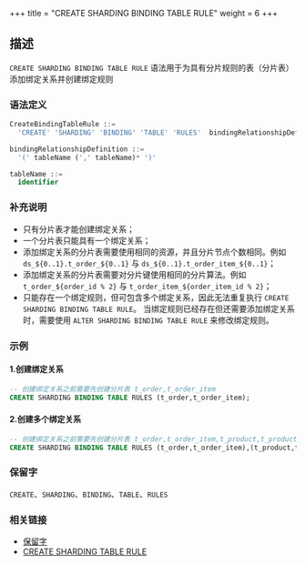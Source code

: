 +++
title = "CREATE SHARDING BINDING TABLE RULE"
weight = 6
+++

## 描述

`CREATE SHARDING BINDING TABLE RULE` 语法用于为具有分片规则的表（分片表）添加绑定关系并创建绑定规则

### 语法定义

```sql
CreateBindingTableRule ::=
  'CREATE' 'SHARDING' 'BINDING' 'TABLE' 'RULES'  bindingRelationshipDefinition  (',' bindingRelationshipDefinition )*

bindingRelationshipDefinition ::=
  '(' tableName (',' tableName)* ')'

tableName ::=
  identifier
```

### 补充说明

- 只有分片表才能创建绑定关系；
- 一个分片表只能具有一个绑定关系；
- 添加绑定关系的分片表需要使用相同的资源，并且分片节点个数相同。例如 `ds_${0..1}.t_order_${0..1}` 与 `ds_${0..1}.t_order_item_${0..1}`；
- 添加绑定关系的分片表需要对分片键使用相同的分片算法。例如 `t_order_${order_id % 2}` 与 `t_order_item_${order_item_id % 2}`；
- 只能存在一个绑定规则，但可包含多个绑定关系，因此无法重复执行 `CREATE SHARDING BINDING TABLE RULE`。
  当绑定规则已经存在但还需要添加绑定关系时，需要使用 `ALTER SHARDING BINDING TABLE RULE` 来修改绑定规则。

### 示例

#### 1.创建绑定关系

```sql
-- 创建绑定关系之前需要先创建分片表 t_order,t_order_item
CREATE SHARDING BINDING TABLE RULES (t_order,t_order_item);
```

#### 2.创建多个绑定关系

```sql
-- 创建绑定关系之前需要先创建分片表 t_order,t_order_item,t_product,t_product_item
CREATE SHARDING BINDING TABLE RULES (t_order,t_order_item),(t_product,t_product_item);
```

### 保留字

`CREATE`、`SHARDING`、`BINDING`、`TABLE`、`RULES`

### 相关链接

- [保留字](/cn/reference/distsql/syntax/reserved-word/)
- [CREATE SHARDING TABLE RULE](/cn/reference/distsql/syntax/rdl/rule-definition/create-sharding-table-rule/)

